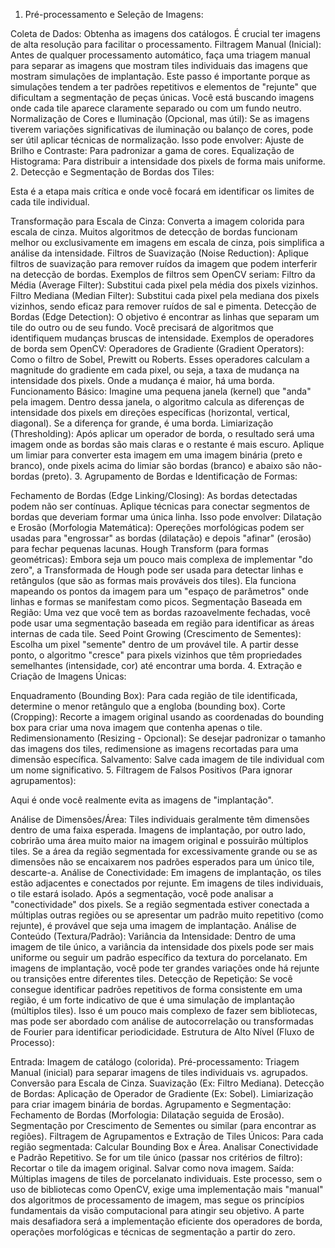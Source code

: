 1. Pré-processamento e Seleção de Imagens:

Coleta de Dados: Obtenha as imagens dos catálogos. É crucial ter imagens de alta resolução para facilitar o processamento.
Filtragem Manual (Inicial): Antes de qualquer processamento automático, faça uma triagem manual para separar as imagens que mostram tiles individuais das imagens que mostram simulações de implantação. Este passo é importante porque as simulações tendem a ter padrões repetitivos e elementos de "rejunte" que dificultam a segmentação de peças únicas. Você está buscando imagens onde cada tile aparece claramente separado ou com um fundo neutro.
Normalização de Cores e Iluminação (Opcional, mas útil): Se as imagens tiverem variações significativas de iluminação ou balanço de cores, pode ser útil aplicar técnicas de normalização. Isso pode envolver:
Ajuste de Brilho e Contraste: Para padronizar a gama de cores.
Equalização de Histograma: Para distribuir a intensidade dos pixels de forma mais uniforme.
2. Detecção e Segmentação de Bordas dos Tiles:

Esta é a etapa mais crítica e onde você focará em identificar os limites de cada tile individual.

Transformação para Escala de Cinza: Converta a imagem colorida para escala de cinza. Muitos algoritmos de detecção de bordas funcionam melhor ou exclusivamente em imagens em escala de cinza, pois simplifica a análise da intensidade.
Filtros de Suavização (Noise Reduction): Aplique filtros de suavização para remover ruídos da imagem que podem interferir na detecção de bordas. Exemplos de filtros sem OpenCV seriam:
Filtro da Média (Average Filter): Substitui cada pixel pela média dos pixels vizinhos.
Filtro Mediana (Median Filter): Substitui cada pixel pela mediana dos pixels vizinhos, sendo eficaz para remover ruídos de sal e pimenta.
Detecção de Bordas (Edge Detection): O objetivo é encontrar as linhas que separam um tile do outro ou de seu fundo. Você precisará de algoritmos que identifiquem mudanças bruscas de intensidade. Exemplos de operadores de borda sem OpenCV:
Operadores de Gradiente (Gradient Operators): Como o filtro de Sobel, Prewitt ou Roberts. Esses operadores calculam a magnitude do gradiente em cada pixel, ou seja, a taxa de mudança na intensidade dos pixels. Onde a mudança é maior, há uma borda.
Funcionamento Básico: Imagine uma pequena janela (kernel) que "anda" pela imagem. Dentro dessa janela, o algoritmo calcula as diferenças de intensidade dos pixels em direções específicas (horizontal, vertical, diagonal). Se a diferença for grande, é uma borda.
Limiarização (Thresholding): Após aplicar um operador de borda, o resultado será uma imagem onde as bordas são mais claras e o restante é mais escuro. Aplique um limiar para converter esta imagem em uma imagem binária (preto e branco), onde pixels acima do limiar são bordas (branco) e abaixo são não-bordas (preto).
3. Agrupamento de Bordas e Identificação de Formas:

Fechamento de Bordas (Edge Linking/Closing): As bordas detectadas podem não ser contínuas. Aplique técnicas para conectar segmentos de bordas que deveriam formar uma única linha. Isso pode envolver:
Dilatação e Erosão (Morfologia Matemática): Opereções morfológicas podem ser usadas para "engrossar" as bordas (dilatação) e depois "afinar" (erosão) para fechar pequenas lacunas.
Hough Transform (para formas geométricas): Embora seja um pouco mais complexa de implementar "do zero", a Transformada de Hough pode ser usada para detectar linhas e retângulos (que são as formas mais prováveis dos tiles). Ela funciona mapeando os pontos da imagem para um "espaço de parâmetros" onde linhas e formas se manifestam como picos.
Segmentação Baseada em Região: Uma vez que você tem as bordas razoavelmente fechadas, você pode usar uma segmentação baseada em região para identificar as áreas internas de cada tile.
Seed Point Growing (Crescimento de Sementes): Escolha um pixel "semente" dentro de um provável tile. A partir desse ponto, o algoritmo "cresce" para pixels vizinhos que têm propriedades semelhantes (intensidade, cor) até encontrar uma borda.
4. Extração e Criação de Imagens Únicas:

Enquadramento (Bounding Box): Para cada região de tile identificada, determine o menor retângulo que a engloba (bounding box).
Corte (Cropping): Recorte a imagem original usando as coordenadas do bounding box para criar uma nova imagem que contenha apenas o tile.
Redimensionamento (Resizing - Opcional): Se desejar padronizar o tamanho das imagens dos tiles, redimensione as imagens recortadas para uma dimensão específica.
Salvamento: Salve cada imagem de tile individual com um nome significativo.
5. Filtragem de Falsos Positivos (Para ignorar agrupamentos):

Aqui é onde você realmente evita as imagens de "implantação".

Análise de Dimensões/Área: Tiles individuais geralmente têm dimensões dentro de uma faixa esperada. Imagens de implantação, por outro lado, cobrirão uma área muito maior na imagem original e possuirão múltiplos tiles. Se a área da região segmentada for excessivamente grande ou se as dimensões não se encaixarem nos padrões esperados para um único tile, descarte-a.
Análise de Conectividade: Em imagens de implantação, os tiles estão adjacentes e conectados por rejunte. Em imagens de tiles individuais, o tile estará isolado. Após a segmentação, você pode analisar a "conectividade" dos pixels. Se a região segmentada estiver conectada a múltiplas outras regiões ou se apresentar um padrão muito repetitivo (como rejunte), é provável que seja uma imagem de implantação.
Análise de Conteúdo (Textura/Padrão):
Variância da Intensidade: Dentro de uma imagem de tile único, a variância da intensidade dos pixels pode ser mais uniforme ou seguir um padrão específico da textura do porcelanato. Em imagens de implantação, você pode ter grandes variações onde há rejunte ou transições entre diferentes tiles.
Detecção de Repetição: Se você consegue identificar padrões repetitivos de forma consistente em uma região, é um forte indicativo de que é uma simulação de implantação (múltiplos tiles). Isso é um pouco mais complexo de fazer sem bibliotecas, mas pode ser abordado com análise de autocorrelação ou transformadas de Fourier para identificar periodicidade.
Estrutura de Alto Nível (Fluxo de Processo):

Entrada: Imagem de catálogo (colorida).
Pré-processamento:
Triagem Manual (inicial) para separar imagens de tiles individuais vs. agrupados.
Conversão para Escala de Cinza.
Suavização (Ex: Filtro Mediana).
Detecção de Bordas:
Aplicação de Operador de Gradiente (Ex: Sobel).
Limiarização para criar imagem binária de bordas.
Agrupamento e Segmentação:
Fechamento de Bordas (Morfologia: Dilatação seguida de Erosão).
Segmentação por Crescimento de Sementes ou similar (para encontrar as regiões).
Filtragem de Agrupamentos e Extração de Tiles Únicos:
Para cada região segmentada:
Calcular Bounding Box e Área.
Analisar Conectividade e Padrão Repetitivo.
Se for um tile único (passar nos critérios de filtro):
Recortar o tile da imagem original.
Salvar como nova imagem.
Saída: Múltiplas imagens de tiles de porcelanato individuais.
Este processo, sem o uso de bibliotecas como OpenCV, exige uma implementação mais "manual" dos algoritmos de processamento de imagem, mas segue os princípios fundamentais da visão computacional para atingir seu objetivo. A parte mais desafiadora será a implementação eficiente dos operadores de borda, operações morfológicas e técnicas de segmentação a partir do zero.